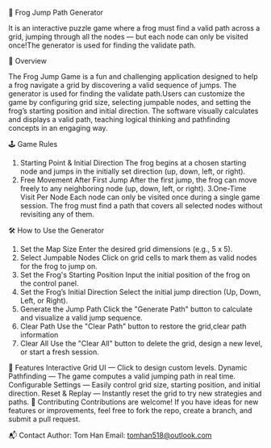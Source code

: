 🐸 Frog Jump Path Generator

It is an interactive puzzle game where a frog must find a valid path across a grid, jumping through all the nodes — but each node can only be visited once!The generator is used for finding the validate path.

📘 Overview

The Frog Jump Game is a fun and challenging application designed to help a frog navigate a grid by discovering a valid sequence of jumps. The generator is used for finding the validate path.Users can customize the game by configuring grid size, selecting jumpable nodes, and setting the frog’s starting position and initial direction.
The software visually calculates and displays a valid path, teaching logical thinking and pathfinding concepts in an engaging way.

🕹 Game Rules
1. Starting Point & Initial Direction
The frog begins at a chosen starting node and jumps in the initially set direction (up, down, left, or right).
2. Free Movement After First Jump
After the first jump, the frog can move freely to any neighboring node (up, down, left, or right).
3.One-Time Visit Per Node
Each node can only be visited once during a single game session. The frog must find a path that covers all selected nodes without revisiting any of them.

🛠 How to Use the Generator

1. Set the Map Size
Enter the desired grid dimensions (e.g., 5 x 5).
2. Select Jumpable Nodes
Click on grid cells to mark them as valid nodes for the frog to jump on.
3. Set the Frog's Starting Position
Input the initial position of the frog on the control panel.
4. Set the Frog’s Initial Direction
Select the initial jump direction (Up, Down, Left, or Right).
5. Generate the Jump Path
Click the "Generate Path" button to calculate and visualize a valid jump sequence.
6. Clear Path
Use the "Clear Path" button to restore the grid,clear path information 
7. Clear All 
Use the "Clear All" button to delete the grid, design a new level, or start a fresh session.

🚀 Features
Interactive Grid UI — Click to design custom levels.
Dynamic Pathfinding — The game computes a valid jumping path in real time.
Configurable Settings — Easily control grid size, starting position, and initial direction.
Reset & Replay — Instantly reset the grid to try new strategies and paths.
👥 Contributing
Contributions are welcome! If you have ideas for new features or improvements, feel free to fork the repo, create a branch, and submit a pull request.

📬 Contact
Author: Tom Han
Email: tomhan518@outlook.com



